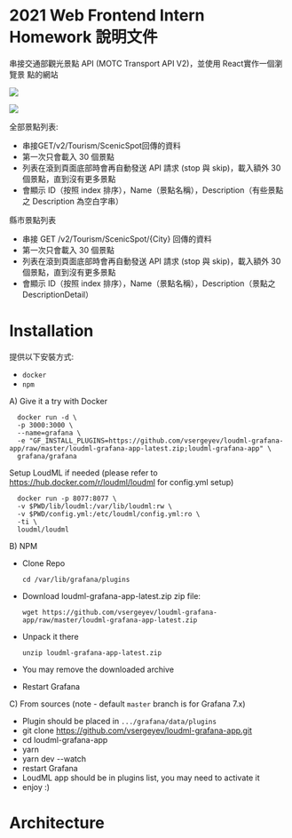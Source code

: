 # 2021 Web Frontend Intern Homework 說明文件

串接交通部觀光景點 API (​MOTC Transport API V2​)，並使用​ ​React​ 實作一個瀏覽景 點的網站

![](https://i.imgur.com/YNlMmyj.jpg)


![](https://i.imgur.com/JhdHOqb.jpg)


全部​景點列表:
* 串接​GET​/v2/Tourism/ScenicSpot​回傳的資料
* 第一次只會載入 30 個景點
* 列表在滾到頁面底部時會再自動發送 API 請求 (stop 與 skip)，載入額外 30 個景點，直到沒有更多景點
* 會顯示 ID（按照 index 排序），Name（景點名稱），Description（有些景點之 Description 為空白字串）

縣市​景點列表
* 串接​ GET​ ​/v2/Tourism/ScenicSpot/{City}​ 回傳的資料
* 第一次只會載入 30 個景點
* 列表在滾到頁面底部時會再自動發送 API 請求 (stop 與 skip)，載入額外 30 個景點，直到沒有更多景點
* 會顯示 ID（按照 index 排序），Name（景點名稱），Description（景點之 DescriptionDetail）

# Installation

提供以下安裝方式:

 * `docker` 
 * `npm` 


A) Give it a try with Docker

      docker run -d \
      -p 3000:3000 \
      --name=grafana \
      -e "GF_INSTALL_PLUGINS=https://github.com/vsergeyev/loudml-grafana-app/raw/master/loudml-grafana-app-latest.zip;loudml-grafana-app" \
      grafana/grafana

Setup LoudML if needed (please refer to https://hub.docker.com/r/loudml/loudml for config.yml setup)

      docker run -p 8077:8077 \
      -v $PWD/lib/loudml:/var/lib/loudml:rw \
      -v $PWD/config.yml:/etc/loudml/config.yml:ro \
      -ti \
      loudml/loudml

B) NPM

  * Clone Repo

        cd /var/lib/grafana/plugins
  * Download loudml-grafana-app-latest.zip zip file:

        wget https://github.com/vsergeyev/loudml-grafana-app/raw/master/loudml-grafana-app-latest.zip
  * Unpack it there

        unzip loudml-grafana-app-latest.zip
  * You may remove the downloaded archive
  * Restart Grafana

C) From sources (note - default `master` branch is for Grafana 7.x)

 * Plugin should be placed in `.../grafana/data/plugins`
 * git clone https://github.com/vsergeyev/loudml-grafana-app.git
 * cd loudml-grafana-app
 * yarn
 * yarn dev --watch
 * restart Grafana
 * LoudML app should be in plugins list, you may need to activate it
 * enjoy :)

# Architecture


